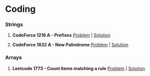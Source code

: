 # Coding

### Strings
1. **CodeForce 1216 A - Prefixes**
    [Problem](https://codeforces.com/problemset/problem/1216/A) | [Solution](../Coding/Strings/CodeForce_1216_A.java)

2. **CodeForce 1832 A - New Palindrome**
    [Problem](https://codeforces.com/problemset/problem/1832/A) | [Solution](../Coding/Strings/CodeForce_1832_A.java)

### Arrays
1. **Leetcode 1773 - Count items matching a rule**
    [Problem](https://leetcode.com/problems/count-items-matching-a-rule/) |
    [Solution](../Coding/Arrays/LeetCode_1773.java)
